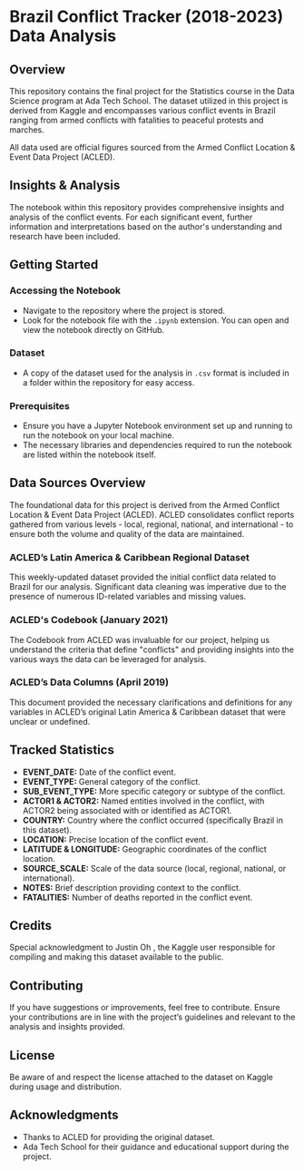 # Brazil Conflict Tracker (2018-2023) Data Analysis

## Overview
This repository contains the final project for the Statistics course in the Data Science program at Ada Tech School. The dataset utilized in this project is derived from Kaggle and encompasses various conflict events in Brazil ranging from armed conflicts with fatalities to peaceful protests and marches.

All data used are official figures sourced from the Armed Conflict Location & Event Data Project (ACLED). 

## Insights & Analysis
The notebook within this repository provides comprehensive insights and analysis of the conflict events. For each significant event, further information and interpretations based on the author's understanding and research have been included.

## Getting Started
### Accessing the Notebook
- Navigate to the repository where the project is stored.
- Look for the notebook file with the `.ipynb` extension. You can open and view the notebook directly on GitHub.

### Dataset
- A copy of the dataset used for the analysis in `.csv` format is included in a folder within the repository for easy access.

### Prerequisites
- Ensure you have a Jupyter Notebook environment set up and running to run the notebook on your local machine.
- The necessary libraries and dependencies required to run the notebook are listed within the notebook itself.

## Data Sources Overview
The foundational data for this project is derived from the Armed Conflict Location & Event Data Project (ACLED). ACLED consolidates conflict reports gathered from various levels - local, regional, national, and international - to ensure both the volume and quality of the data are maintained.

### ACLED’s Latin America & Caribbean Regional Dataset
This weekly-updated dataset provided the initial conflict data related to Brazil for our analysis. Significant data cleaning was imperative due to the presence of numerous ID-related variables and missing values.

### ACLED's Codebook (January 2021)
The Codebook from ACLED was invaluable for our project, helping us understand the criteria that define "conflicts" and providing insights into the various ways the data can be leveraged for analysis.

### ACLED’s Data Columns (April 2019)
This document provided the necessary clarifications and definitions for any variables in ACLED’s original Latin America & Caribbean dataset that were unclear or undefined.

## Tracked Statistics
- **EVENT_DATE:** Date of the conflict event.
- **EVENT_TYPE:** General category of the conflict.
- **SUB_EVENT_TYPE:** More specific category or subtype of the conflict.
- **ACTOR1 & ACTOR2:** Named entities involved in the conflict, with ACTOR2 being associated with or identified as ACTOR1.
- **COUNTRY:** Country where the conflict occurred (specifically Brazil in this dataset).
- **LOCATION:** Precise location of the conflict event.
- **LATITUDE & LONGITUDE:** Geographic coordinates of the conflict location.
- **SOURCE_SCALE:** Scale of the data source (local, regional, national, or international).
- **NOTES:** Brief description providing context to the conflict.
- **FATALITIES:** Number of deaths reported in the conflict event.

## Credits
Special acknowledgment to Justin Oh , the Kaggle user responsible for compiling and making this dataset available to the public. 

## Contributing
If you have suggestions or improvements, feel free to contribute. Ensure your contributions are in line with the project’s guidelines and relevant to the analysis and insights provided.

## License
Be aware of and respect the license attached to the dataset on Kaggle during usage and distribution.

## Acknowledgments
- Thanks to ACLED for providing the original dataset.
- Ada Tech School for their guidance and educational support during the project.
